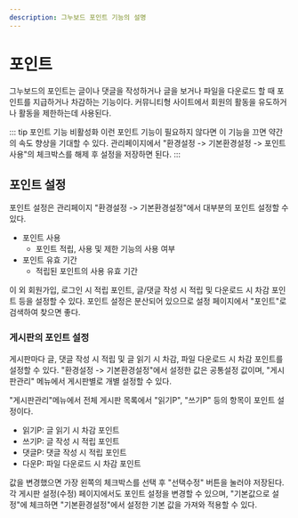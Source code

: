 ```yaml
---
description: 그누보드 포인트 기능의 설명
---
```


# 포인트

그누보드의 포인트는 글이나 댓글을 작성하거나 글을 보거나 파일을 다운로드 할 때 포인트를 지급하거나 차감하는 기능이다. 커뮤니티형 사이트에서 회원의 활동을 유도하거나 활동을 제한하는데 사용된다.

::: tip 포인트 기능 비활성화
이런 포인트 기능이 필요하지 않다면 이 기능을 끄면 약간의 속도 향상을 기대할 수 있다.
관리페이지에서 "환경설정 -> 기본환경설정 -> 포인트 사용"의 체크박스를 해제 후 설정을 저장하면 된다.
:::

## 포인트 설정

포인트 설정은 관리페이지 "환경설정 -> 기본환경설정"에서 대부분의 포인트 설정할 수 있다.

- 포인트 사용
  - 포인트 적립, 사용 및 제한 기능의 사용 여부
- 포인트 유효 기간
  - 적립된 포인트의 사용 유효 기간

이 외 회원가입, 로그인 시 적립 포인트, 글/댓글 작성 시 적립 및 다운로드 시 차감 포인트 등을 설정할 수 있다. 포인트 설정은 분산되어 있으므로 설정 페이지에서 "포인트"로 검색하여 찾으면 좋다.

### 게시판의 포인트 설정

게시판마다 글, 댓글 작성 시 적립 및 글 읽기 시 차감, 파일 다운로드 시 차감 포인트를 설정할 수 있다. "환경설정 -> 기본환경설정"에서 설정한 값은 공통설정 값이며, "게시판관리" 메뉴에서 게시판별로 개별 설정할 수 있다.

"게시판관리"메뉴에서 전체 게시판 목록에서 "읽기P", "쓰기P" 등의 항목이 포인트 설정이다.

- 읽기P: 글 읽기 시 차감 포인트
- 쓰기P: 글 작성 시 적립 포인트
- 댓글P: 댓글 작성 시 적립 포인트
- 다운P: 파일 다운로드 시 차감 포인트

값을 변경했으면 가장 왼쪽의 체크박스를 선택 후 "선택수정" 버튼을 눌러야 저장된다. 각 게시판 설정(수정) 페이지에서도 포인트 설정을 변경할 수 있으며, "기본값으로 설정"에 체크하면 "기본환경설정"에서 설정한 기본 값을 가져와 적용할 수 있다.
